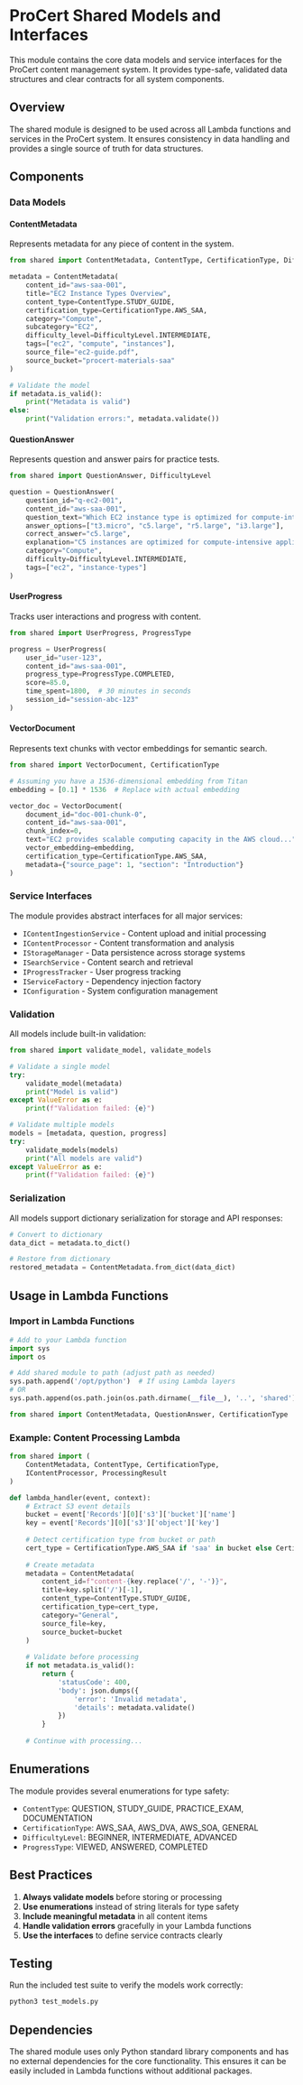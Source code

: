 # ProCert Shared Models and Interfaces

This module contains the core data models and service interfaces for the ProCert content management system. It provides type-safe, validated data structures and clear contracts for all system components.

## Overview

The shared module is designed to be used across all Lambda functions and services in the ProCert system. It ensures consistency in data handling and provides a single source of truth for data structures.

## Components

### Data Models

#### ContentMetadata
Represents metadata for any piece of content in the system.

```python
from shared import ContentMetadata, ContentType, CertificationType, DifficultyLevel

metadata = ContentMetadata(
    content_id="aws-saa-001",
    title="EC2 Instance Types Overview",
    content_type=ContentType.STUDY_GUIDE,
    certification_type=CertificationType.AWS_SAA,
    category="Compute",
    subcategory="EC2",
    difficulty_level=DifficultyLevel.INTERMEDIATE,
    tags=["ec2", "compute", "instances"],
    source_file="ec2-guide.pdf",
    source_bucket="procert-materials-saa"
)

# Validate the model
if metadata.is_valid():
    print("Metadata is valid")
else:
    print("Validation errors:", metadata.validate())
```

#### QuestionAnswer
Represents question and answer pairs for practice tests.

```python
from shared import QuestionAnswer, DifficultyLevel

question = QuestionAnswer(
    question_id="q-ec2-001",
    content_id="aws-saa-001",
    question_text="Which EC2 instance type is optimized for compute-intensive applications?",
    answer_options=["t3.micro", "c5.large", "r5.large", "i3.large"],
    correct_answer="c5.large",
    explanation="C5 instances are optimized for compute-intensive applications.",
    category="Compute",
    difficulty=DifficultyLevel.INTERMEDIATE,
    tags=["ec2", "instance-types"]
)
```

#### UserProgress
Tracks user interactions and progress with content.

```python
from shared import UserProgress, ProgressType

progress = UserProgress(
    user_id="user-123",
    content_id="aws-saa-001",
    progress_type=ProgressType.COMPLETED,
    score=85.0,
    time_spent=1800,  # 30 minutes in seconds
    session_id="session-abc-123"
)
```

#### VectorDocument
Represents text chunks with vector embeddings for semantic search.

```python
from shared import VectorDocument, CertificationType

# Assuming you have a 1536-dimensional embedding from Titan
embedding = [0.1] * 1536  # Replace with actual embedding

vector_doc = VectorDocument(
    document_id="doc-001-chunk-0",
    content_id="aws-saa-001",
    chunk_index=0,
    text="EC2 provides scalable computing capacity in the AWS cloud...",
    vector_embedding=embedding,
    certification_type=CertificationType.AWS_SAA,
    metadata={"source_page": 1, "section": "Introduction"}
)
```

### Service Interfaces

The module provides abstract interfaces for all major services:

- `IContentIngestionService` - Content upload and initial processing
- `IContentProcessor` - Content transformation and analysis
- `IStorageManager` - Data persistence across storage systems
- `ISearchService` - Content search and retrieval
- `IProgressTracker` - User progress tracking
- `IServiceFactory` - Dependency injection factory
- `IConfiguration` - System configuration management

### Validation

All models include built-in validation:

```python
from shared import validate_model, validate_models

# Validate a single model
try:
    validate_model(metadata)
    print("Model is valid")
except ValueError as e:
    print(f"Validation failed: {e}")

# Validate multiple models
models = [metadata, question, progress]
try:
    validate_models(models)
    print("All models are valid")
except ValueError as e:
    print(f"Validation failed: {e}")
```

### Serialization

All models support dictionary serialization for storage and API responses:

```python
# Convert to dictionary
data_dict = metadata.to_dict()

# Restore from dictionary
restored_metadata = ContentMetadata.from_dict(data_dict)
```

## Usage in Lambda Functions

### Import in Lambda Functions

```python
# Add to your Lambda function
import sys
import os

# Add shared module to path (adjust path as needed)
sys.path.append('/opt/python')  # If using Lambda layers
# OR
sys.path.append(os.path.join(os.path.dirname(__file__), '..', 'shared'))

from shared import ContentMetadata, QuestionAnswer, CertificationType
```

### Example: Content Processing Lambda

```python
from shared import (
    ContentMetadata, ContentType, CertificationType, 
    IContentProcessor, ProcessingResult
)

def lambda_handler(event, context):
    # Extract S3 event details
    bucket = event['Records'][0]['s3']['bucket']['name']
    key = event['Records'][0]['s3']['object']['key']
    
    # Detect certification type from bucket or path
    cert_type = CertificationType.AWS_SAA if 'saa' in bucket else CertificationType.GENERAL
    
    # Create metadata
    metadata = ContentMetadata(
        content_id=f"content-{key.replace('/', '-')}",
        title=key.split('/')[-1],
        content_type=ContentType.STUDY_GUIDE,
        certification_type=cert_type,
        category="General",
        source_file=key,
        source_bucket=bucket
    )
    
    # Validate before processing
    if not metadata.is_valid():
        return {
            'statusCode': 400,
            'body': json.dumps({
                'error': 'Invalid metadata',
                'details': metadata.validate()
            })
        }
    
    # Continue with processing...
```

## Enumerations

The module provides several enumerations for type safety:

- `ContentType`: QUESTION, STUDY_GUIDE, PRACTICE_EXAM, DOCUMENTATION
- `CertificationType`: AWS_SAA, AWS_DVA, AWS_SOA, GENERAL
- `DifficultyLevel`: BEGINNER, INTERMEDIATE, ADVANCED
- `ProgressType`: VIEWED, ANSWERED, COMPLETED

## Best Practices

1. **Always validate models** before storing or processing
2. **Use enumerations** instead of string literals for type safety
3. **Include meaningful metadata** in all content items
4. **Handle validation errors** gracefully in your Lambda functions
5. **Use the interfaces** to define service contracts clearly

## Testing

Run the included test suite to verify the models work correctly:

```bash
python3 test_models.py
```

## Dependencies

The shared module uses only Python standard library components and has no external dependencies for the core functionality. This ensures it can be easily included in Lambda functions without additional packages.